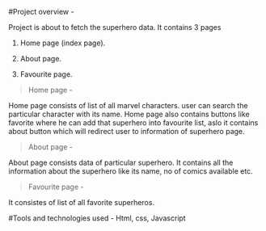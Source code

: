 #Project overview -

Project is about to fetch the superhero data. It contains 3 pages

1. Home page (index page).

2. About page.

3. Favourite page.

> Home page -

Home page consists of list of all marvel characters. user can search the particular character with its name. Home page also contains buttons like favorite where he can add that superhero into favourite list, aslo it contains about button which will redirect user to information of superhero page.

> About page -

About page consists data of particular superhero. It contains all the information about the superhero like its name, no of comics available etc.

> Favourite page -

It consistes of list of all favorite superheros.

#Tools and technologies used - Html, css, Javascript
